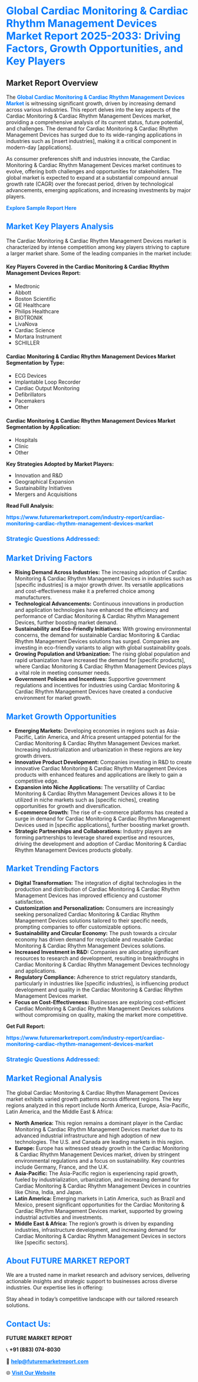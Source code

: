 <h1 style="color: #007BFF;">Global Cardiac Monitoring & Cardiac Rhythm Management Devices Market Report 2025-2033: Driving Factors, Growth Opportunities, and Key Players</h1>

<section id="overview">
<h2>Market Report Overview</h2>
<p>The <a href="https://www.futuremarketreport.com/industry-report/cardiac-monitoring-cardiac-rhythm-management-devices-market" style="color: #007BFF; text-decoration: none;"><strong>Global Cardiac Monitoring & Cardiac Rhythm Management Devices Market</strong></a> is witnessing significant growth, driven by increasing demand across various industries. This report delves into the key aspects of the Cardiac Monitoring & Cardiac Rhythm Management Devices market, providing a comprehensive analysis of its current status, future potential, and challenges. The demand for Cardiac Monitoring & Cardiac Rhythm Management Devices has surged due to its wide-ranging applications in industries such as [insert industries], making it a critical component in modern-day [applications].</p>
<p>As consumer preferences shift and industries innovate, the Cardiac Monitoring & Cardiac Rhythm Management Devices market continues to evolve, offering both challenges and opportunities for stakeholders. The global market is expected to expand at a substantial compound annual growth rate (CAGR) over the forecast period, driven by technological advancements, emerging applications, and increasing investments by major players.</p>
</section>

<section id="overview">
<p><a href="https://www.futuremarketreport.com/request-sample/reportId=59552" style="color: #007BFF; text-decoration: none;"><strong>Explore Sample Report Here</strong></a></p>
</section>

<section id="key-players">
<h2 style="color: #007BFF;">Market Key Players Analysis</h2>
<p>The Cardiac Monitoring & Cardiac Rhythm Management Devices market is characterized by intense competition among key players striving to capture a larger market share. Some of the leading companies in the market include:</p>
<h4>Key Players Covered in the Cardiac Monitoring & Cardiac Rhythm Management Devices Report:</h4>
<ul><li>Medtronic</li><li>Abbott</li><li>Boston Scientific</li><li>GE Healthcare</li><li>Philips Healthcare</li><li>BIOTRONIK</li><li>LivaNova</li><li>Cardiac Science</li><li>Mortara Instrument</li><li>SCHILLER</li></ul>
<h4>Cardiac Monitoring & Cardiac Rhythm Management Devices Market Segmentation by Type:</h4>
<ul><li>ECG Devices</li><li>Implantable Loop Recorder</li><li>Cardiac Output Monitoring</li><li>Defibrillators</li><li>Pacemakers</li><li>Other</li></ul>

<h4>Cardiac Monitoring & Cardiac Rhythm Management Devices Market Segmentation by Application:</h4>
<ul><li>Hospitals</li><li>Clinic</li><li>Other</li></ul>
<p><strong>Key Strategies Adopted by Market Players:</strong></p>
<ul>
<li>Innovation and R&D</li>
<li>Geographical Expansion</li>
<li>Sustainability Initiatives</li>
<li>Mergers and Acquisitions</li>
</ul>
</section>

<section>
<p><strong>Read Full Analysis: </strong></p><a href="https://www.futuremarketreport.com/industry-report/cardiac-monitoring-cardiac-rhythm-management-devices-market" style="color: #007BFF; text-decoration: none;"><strong>https://www.futuremarketreport.com/industry-report/cardiac-monitoring-cardiac-rhythm-management-devices-market</strong></a>
<h3 style="color: #007BFF;">Strategic Questions Addressed:</h3>
</section>

<section id="driving-factors">
<h2 style="color: #007BFF;">Market Driving Factors</h2>
<ul>
<li><strong>Rising Demand Across Industries:</strong> The increasing adoption of Cardiac Monitoring & Cardiac Rhythm Management Devices in industries such as [specific industries] is a major growth driver. Its versatile applications and cost-effectiveness make it a preferred choice among manufacturers.</li>
<li><strong>Technological Advancements:</strong> Continuous innovations in production and application technologies have enhanced the efficiency and performance of Cardiac Monitoring & Cardiac Rhythm Management Devices, further boosting market demand.</li>
<li><strong>Sustainability and Eco-Friendly Initiatives:</strong> With growing environmental concerns, the demand for sustainable Cardiac Monitoring & Cardiac Rhythm Management Devices solutions has surged. Companies are investing in eco-friendly variants to align with global sustainability goals.</li>
<li><strong>Growing Population and Urbanization:</strong> The rising global population and rapid urbanization have increased the demand for [specific products], where Cardiac Monitoring & Cardiac Rhythm Management Devices plays a vital role in meeting consumer needs.</li>
<li><strong>Government Policies and Incentives:</strong> Supportive government regulations and incentives for industries using Cardiac Monitoring & Cardiac Rhythm Management Devices have created a conducive environment for market growth.</li>
</ul>
</section>

<section id="growth-opportunities">
<h2 style="color: #007BFF;">Market Growth Opportunities</h2>
<ul>
<li><strong>Emerging Markets:</strong> Developing economies in regions such as Asia-Pacific, Latin America, and Africa present untapped potential for the Cardiac Monitoring & Cardiac Rhythm Management Devices market. Increasing industrialization and urbanization in these regions are key growth drivers.</li>
<li><strong>Innovative Product Development:</strong> Companies investing in R&D to create innovative Cardiac Monitoring & Cardiac Rhythm Management Devices products with enhanced features and applications are likely to gain a competitive edge.</li>
<li><strong>Expansion into Niche Applications:</strong> The versatility of Cardiac Monitoring & Cardiac Rhythm Management Devices allows it to be utilized in niche markets such as [specific niches], creating opportunities for growth and diversification.</li>
<li><strong>E-commerce Growth:</strong> The rise of e-commerce platforms has created a surge in demand for Cardiac Monitoring & Cardiac Rhythm Management Devices used in [specific applications], further boosting market growth.</li>
<li><strong>Strategic Partnerships and Collaborations:</strong> Industry players are forming partnerships to leverage shared expertise and resources, driving the development and adoption of Cardiac Monitoring & Cardiac Rhythm Management Devices products globally.</li>
</ul>
</section>

<section id="trending-factors">
<h2 style="color: #007BFF;">Market Trending Factors</h2>
<ul>
<li><strong>Digital Transformation:</strong> The integration of digital technologies in the production and distribution of Cardiac Monitoring & Cardiac Rhythm Management Devices has improved efficiency and customer satisfaction.</li>
<li><strong>Customization and Personalization:</strong> Consumers are increasingly seeking personalized Cardiac Monitoring & Cardiac Rhythm Management Devices solutions tailored to their specific needs, prompting companies to offer customizable options.</li>
<li><strong>Sustainability and Circular Economy:</strong> The push towards a circular economy has driven demand for recyclable and reusable Cardiac Monitoring & Cardiac Rhythm Management Devices solutions.</li>
<li><strong>Increased Investment in R&D:</strong> Companies are allocating significant resources to research and development, resulting in breakthroughs in Cardiac Monitoring & Cardiac Rhythm Management Devices technology and applications.</li>
<li><strong>Regulatory Compliance:</strong> Adherence to strict regulatory standards, particularly in industries like [specific industries], is influencing product development and quality in the Cardiac Monitoring & Cardiac Rhythm Management Devices market.</li>
<li><strong>Focus on Cost-Effectiveness:</strong> Businesses are exploring cost-efficient Cardiac Monitoring & Cardiac Rhythm Management Devices solutions without compromising on quality, making the market more competitive.</li>
</ul>
</section>

<section>
<p><strong>Get Full Report: </strong></p><a href="https://www.futuremarketreport.com/industry-report/cardiac-monitoring-cardiac-rhythm-management-devices-market" style="color: #007BFF; text-decoration: none;"><strong>https://www.futuremarketreport.com/industry-report/cardiac-monitoring-cardiac-rhythm-management-devices-market</strong></a>
<h3 style="color: #007BFF;">Strategic Questions Addressed:</h3>
</section>


<section id="regional-analysis">
<h2 style="color: #007BFF;">Market Regional Analysis</h2>
<p>The global Cardiac Monitoring & Cardiac Rhythm Management Devices market exhibits varied growth patterns across different regions. The key regions analyzed in this report include North America, Europe, Asia-Pacific, Latin America, and the Middle East & Africa:</p>
<ul>
<li><strong>North America:</strong> This region remains a dominant player in the Cardiac Monitoring & Cardiac Rhythm Management Devices market due to its advanced industrial infrastructure and high adoption of new technologies. The U.S. and Canada are leading markets in this region.</li>
<li><strong>Europe:</strong> Europe has witnessed steady growth in the Cardiac Monitoring & Cardiac Rhythm Management Devices market, driven by stringent environmental regulations and a focus on sustainability. Key countries include Germany, France, and the U.K.</li>
<li><strong>Asia-Pacific:</strong> The Asia-Pacific region is experiencing rapid growth, fueled by industrialization, urbanization, and increasing demand for Cardiac Monitoring & Cardiac Rhythm Management Devices in countries like China, India, and Japan.</li>
<li><strong>Latin America:</strong> Emerging markets in Latin America, such as Brazil and Mexico, present significant opportunities for the Cardiac Monitoring & Cardiac Rhythm Management Devices market, supported by growing industrial activities and investments.</li>
<li><strong>Middle East & Africa:</strong> The region’s growth is driven by expanding industries, infrastructure development, and increasing demand for Cardiac Monitoring & Cardiac Rhythm Management Devices in sectors like [specific sectors].</li>
</ul>
</section>

<footer>
<h2 style="color: #007BFF;">About FUTURE MARKET REPORT</h2>
<p>We are a trusted name in market research and advisory services, delivering actionable insights and strategic support to businesses across diverse industries. Our expertise lies in offering:</p>

<p>Stay ahead in today’s competitive landscape with our tailored research solutions.</p>

<h2 style="color: #007BFF;">Contact Us:</h2>
<p><strong>FUTURE MARKET REPORT</strong></p>
<p>📞 <strong>+91 (883) 074-8030</strong></p>
<p>📧 <strong><a href="mailto:help@futuremarketreport.com" style="color: #007BFF;">help@futuremarketreport.com</a></strong></p>
<p>🌐 <strong><a href="https://www.futuremarketreport.com/" style="color: #007BFF;">Visit Our Website</a></strong></p>
</footer>